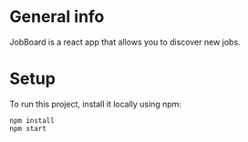 # General info
JobBoard is a react app that allows you to discover new jobs.

# Setup
To run this project, install it locally using npm:

```
npm install
npm start
```
